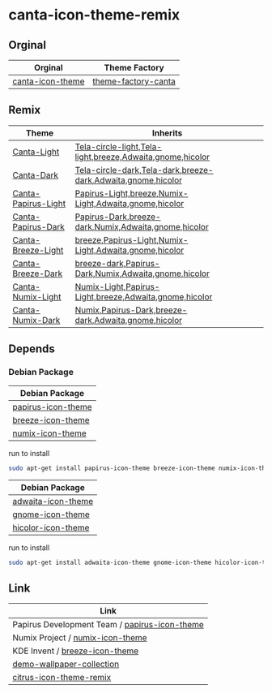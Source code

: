 

# canta-icon-theme-remix


## Orginal

| Orginal | Theme Factory |
| --- | --- |
| [canta-icon-theme](https://github.com/vinceliuice/Canta-theme/tree/master/icons/Canta) |  [theme-factory-canta](https://github.com/samwhelp/theme-factory-canta/tree/main/project/canta-icon-theme) |


## Remix

| Theme | Inherits |
| --- | --- |
| [Canta-Light](https://github.com/samwhelp/canta-icon-theme-remix/tree/main/icons/Canta-Light) | [Tela-circle-light,Tela-light,breeze,Adwaita,gnome,hicolor](https://github.com/samwhelp/canta-icon-theme-remix/blob/main/icons/Canta-Light/index.theme#L4) |
| [Canta-Dark](https://github.com/samwhelp/canta-icon-theme-remix/tree/main/icons/Canta-Dark) | [Tela-circle-dark,Tela-dark,breeze-dark,Adwaita,gnome,hicolor](https://github.com/samwhelp/canta-icon-theme-remix/blob/main/icons/Canta-Dark/index.theme#L4) |
| [Canta-Papirus-Light](https://github.com/samwhelp/canta-icon-theme-remix/tree/main/icons/Canta-Papirus-Light) | [Papirus-Light,breeze,Numix-Light,Adwaita,gnome,hicolor](https://github.com/samwhelp/canta-icon-theme-remix/blob/main/icons/Canta-Papirus-Light/index.theme#L4) |
| [Canta-Papirus-Dark](https://github.com/samwhelp/canta-icon-theme-remix/tree/main/icons/Canta-Papirus-Dark) | [Papirus-Dark,breeze-dark,Numix,Adwaita,gnome,hicolor](https://github.com/samwhelp/canta-icon-theme-remix/blob/main/icons/Canta-Papirus-Dark/index.theme#L4) |
| [Canta-Breeze-Light](https://github.com/samwhelp/canta-icon-theme-remix/tree/main/icons/Canta-Breeze-Light) | [breeze,Papirus-Light,Numix-Light,Adwaita,gnome,hicolor](https://github.com/samwhelp/canta-icon-theme-remix/blob/main/icons/Canta-Breeze-Light/index.theme#L4) |
| [Canta-Breeze-Dark](https://github.com/samwhelp/canta-icon-theme-remix/tree/main/icons/Canta-Breeze-Dark) | [breeze-dark,Papirus-Dark,Numix,Adwaita,gnome,hicolor](https://github.com/samwhelp/canta-icon-theme-remix/blob/main/icons/Canta-Breeze-Dark/index.theme#L4) |
| [Canta-Numix-Light](https://github.com/samwhelp/canta-icon-theme-remix/tree/main/icons/Canta-Numix-Light) | [Numix-Light,Papirus-Light,breeze,Adwaita,gnome,hicolor](https://github.com/samwhelp/canta-icon-theme-remix/blob/main/icons/Canta-Numix-Light/index.theme#L4) |
| [Canta-Numix-Dark](https://github.com/samwhelp/canta-icon-theme-remix/tree/main/icons/Canta-Numix-Dark) | [Numix,Papirus-Dark,breeze-dark,Adwaita,gnome,hicolor](https://github.com/samwhelp/canta-icon-theme-remix/blob/main/icons/Canta-Numix-Dark/index.theme#L4) |




## Depends


### Debian Package

| Debian Package |
| --- |
| [papirus-icon-theme](https://packages.debian.org/stable/papirus-icon-theme) |
| [breeze-icon-theme](https://packages.debian.org/stable/breeze-icon-theme) |
| [numix-icon-theme](https://packages.debian.org/stable/numix-icon-theme) |

run to install

``` sh
sudo apt-get install papirus-icon-theme breeze-icon-theme numix-icon-theme
```


| Debian Package |
| --- |
| [adwaita-icon-theme](https://packages.debian.org/stable/adwaita-icon-theme) |
| [gnome-icon-theme](https://packages.debian.org/stable/gnome-icon-theme) |
| [hicolor-icon-theme](https://packages.debian.org/stable/hicolor-icon-theme) |

run to install

``` sh
sudo apt-get install adwaita-icon-theme gnome-icon-theme hicolor-icon-theme
```




## Link

| Link |
| --- |
| Papirus Development Team / [papirus-icon-theme](https://github.com/PapirusDevelopmentTeam/papirus-icon-theme) |
| Numix Project / [numix-icon-theme](https://github.com/numixproject/numix-icon-theme) |
| KDE Invent / [breeze-icon-theme](https://invent.kde.org/frameworks/breeze-icons) |
| [demo-wallpaper-collection](https://github.com/samwhelp/demo-create-debian-package/tree/main/demo/wallpaper-collection/wallpaper-collection/demo-wallpaper-collection) |
| [citrus-icon-theme-remix](https://github.com/samwhelp/citrus-icon-theme-remix) |
